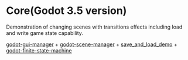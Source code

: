 # Core(Godot 3.5 version)
Demonstration of changing scenes with transitions effects including load and write game state capability.

[godot-gui-manager](https://github.com/MarekZdun/godot-gui-manager/tree/3.5) + [godot-scene-manager](https://github.com/MarekZdun/godot-scene-manager/tree/3.5) + [save_and_load_demo](https://github.com/jhlothamer/save_and_load_demo) + [godot-finite-state-machine](https://github.com/godot-addons/godot-finite-state-machine)
 

